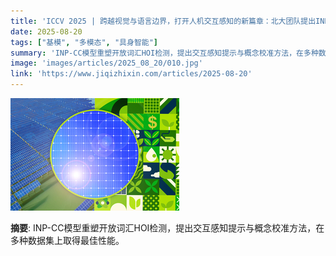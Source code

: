 ```yaml
---
title: 'ICCV 2025 | 跨越视觉与语言边界，打开人机交互感知的新篇章：北大团队提出INP-CC模型重塑开放词汇HOI检测'
date: 2025-08-20
tags: ["基模", "多模态", "具身智能"]
summary: 'INP-CC模型重塑开放词汇HOI检测，提出交互感知提示与概念校准方法，在多种数据集上取得最佳性能。'
image: 'images/articles/2025_08_20/010.jpg'
link: 'https://www.jiqizhixin.com/articles/2025-08-20'
---
```

![ICCV 2025 | 跨越视觉与语言边界，打开人机交互感知的新篇章：北大团队提出INP-CC模型重塑开放词汇HOI检测](images/articles/2025_08_20/010.jpg)

**摘要**: INP-CC模型重塑开放词汇HOI检测，提出交互感知提示与概念校准方法，在多种数据集上取得最佳性能。
